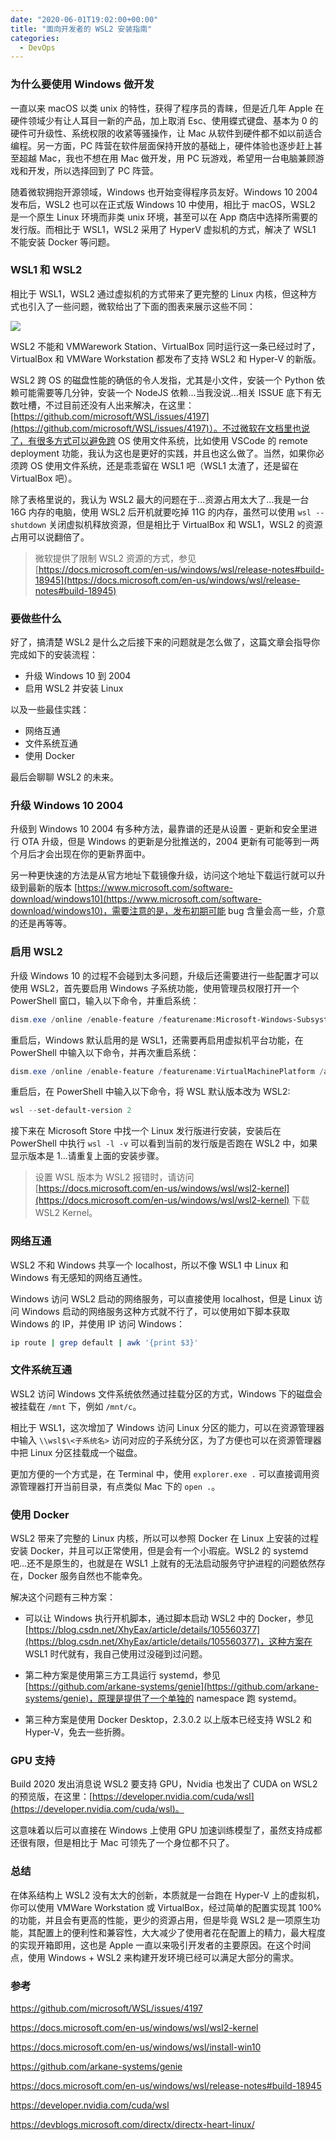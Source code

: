 ```yaml
---
date: "2020-06-01T19:02:00+00:00"
title: "面向开发者的 WSL2 安装指南"
categories:
  - DevOps
---
```


### 为什么要使用 Windows 做开发

一直以来 macOS 以类 unix 的特性，获得了程序员的青睐，但是近几年 Apple 在硬件领域少有让人耳目一新的产品，加上取消 Esc、使用蝶式键盘、基本为 0 的硬件可升级性、系统权限的收紧等骚操作，让 Mac 从软件到硬件都不如以前适合编程。另一方面，PC 阵营在软件层面保持开放的基础上，硬件体验也逐步赶上甚至超越 Mac，我也不想在用 Mac 做开发，用 PC 玩游戏，希望用一台电脑兼顾游戏和开发，所以选择回到了 PC 阵营。

随着微软拥抱开源领域，Windows 也开始变得程序员友好。Windows 10 2004 发布后，WSL2 也可以在正式版 Windows 10 中使用，相比于 macOS，WSL2 是一个原生 Linux 环境而非类 unix 环境，甚至可以在 App 商店中选择所需要的发行版。而相比于 WSL1，WSL2 采用了 HyperV 虚拟机的方式，解决了 WSL1 不能安装 Docker 等问题。

### WSL1 和 WSL2

相比于 WSL1，WSL2 通过虚拟机的方式带来了更完整的 Linux 内核，但这种方式也引入了一些问题，微软给出了下面的图表来展示这些不同：

![](/images/20200601_01.png)

WSL2 不能和 VMWarework Station、VirtualBox 同时运行这一条已经过时了，VirtualBox 和 VMWare Workstation 都发布了支持 WSL2 和 Hyper-V 的新版。

WSL2 跨 OS 的磁盘性能的确低的令人发指，尤其是小文件，安装一个 Python 依赖可能需要等几分钟，安装一个 NodeJS 依赖...当我没说...相关 ISSUE 底下有无数吐槽，不过目前还没有人出来解决，在这里：[https://github.com/microsoft/WSL/issues/4197](https://github.com/microsoft/WSL/issues/4197)）。不过微软在文档里也说了，有很多方式可以避免跨 OS 使用文件系统，比如使用 VSCode 的 remote deployment 功能，我认为这也是更好的实践，并且也这么做了。当然，如果你必须跨 OS 使用文件系统，还是乖乖留在 WSL1 吧（WSL1 太渣了，还是留在 VirtualBox 吧）。

除了表格里说的，我认为 WSL2 最大的问题在于...资源占用太大了...我是一台 16G 内存的电脑，使用 WSL2 后开机就要吃掉 11G 的内存，虽然可以使用 `wsl --shutdown` 关闭虚拟机释放资源，但是相比于 VirtualBox 和 WSL1，WSL2 的资源占用可以说翻倍了。

> 微软提供了限制 WSL2 资源的方式，参见[https://docs.microsoft.com/en-us/windows/wsl/release-notes#build-18945](https://docs.microsoft.com/en-us/windows/wsl/release-notes#build-18945)

### 要做些什么

好了，搞清楚 WSL2 是什么之后接下来的问题就是怎么做了，这篇文章会指导你完成如下的安装流程：

- 升级 Windows 10 到 2004
- 启用 WSL2 并安装 Linux

以及一些最佳实践：

- 网络互通
- 文件系统互通
- 使用 Docker

最后会聊聊 WSL2 的未来。

### 升级 Windows 10 2004

升级到 Windows 10 2004 有多种方法，最靠谱的还是从设置 - 更新和安全里进行 OTA 升级，但是 Windows 的更新是分批推送的，2004 更新有可能等到一两个月后才会出现在你的更新界面中。

另一种更快速的方法是从官方地址下载镜像升级，访问这个地址下载运行就可以升级到最新的版本 [https://www.microsoft.com/software-download/windows10](https://www.microsoft.com/software-download/windows10)，需要注意的是，发布初期可能 bug 含量会高一些，介意的还是再等等。

### 启用 WSL2

升级 Windows 10 的过程不会碰到太多问题，升级后还需要进行一些配置才可以使用 WSL2，首先要启用 Windows 子系统功能，使用管理员权限打开一个 PowerShell 窗口，输入以下命令，并重启系统：

```PowerShell
dism.exe /online /enable-feature /featurename:Microsoft-Windows-Subsystem-Linux /all /norestart
```

重启后，Windows 默认启用的是 WSL1，还需要再启用虚拟机平台功能，在 PowerShell 中输入以下命令，并再次重启系统：

```PowerShell
dism.exe /online /enable-feature /featurename:VirtualMachinePlatform /all /norestart
```

重启后，在 PowerShell 中输入以下命令，将 WSL 默认版本改为 WSL2:

```PowerShell
wsl --set-default-version 2
```

接下来在 Microsoft Store 中找一个 Linux 发行版进行安装，安装后在 PowerShell 中执行 `wsl -l -v` 可以看到当前的发行版是否跑在 WSL2 中，如果显示版本是 1...请重复上面的安装步骤。

> 设置 WSL 版本为 WSL2 报错时，请访问 [https://docs.microsoft.com/en-us/windows/wsl/wsl2-kernel](https://docs.microsoft.com/en-us/windows/wsl/wsl2-kernel) 下载 WSL2 Kernel。

### 网络互通

WSL2 不和 Windows 共享一个 localhost，所以不像 WSL1 中 Linux 和 Windows 有无感知的网络互通性。

Windows 访问 WSL2 启动的网络服务，可以直接使用 localhost，但是 Linux 访问 Windows 启动的网络服务这种方式就不行了，可以使用如下脚本获取 Windows 的 IP，并使用 IP 访问 Windows：

```bash
ip route | grep default | awk '{print $3}'
```

### 文件系统互通

WSL2 访问 Windows 文件系统依然通过挂载分区的方式，Windows 下的磁盘会被挂载在 `/mnt` 下，例如 `/mnt/c`。

相比于 WSL1，这次增加了 Windows 访问 Linux 分区的能力，可以在资源管理器中输入 `\\wsl$\<子系统名>` 访问对应的子系统分区，为了方便也可以在资源管理器中把 Linux 分区挂载成一个磁盘。

更加方便的一个方式是，在 Terminal 中，使用 `explorer.exe .` 可以直接调用资源管理器打开当前目录，有点类似 Mac 下的 `open .`。

### 使用 Docker

WSL2 带来了完整的 Linux 内核，所以可以参照 Docker 在 Linux 上安装的过程安装 Docker，并且可以正常使用，但是会有一个小瑕疵。WSL2 的 systemd 吧...还不是原生的，也就是在 WSL1 上就有的无法启动服务守护进程的问题依然存在，Docker 服务自然也不能幸免。

解决这个问题有三种方案：

- 可以让 Windows 执行开机脚本，通过脚本启动 WSL2 中的 Docker，参见[https://blog.csdn.net/XhyEax/article/details/105560377](https://blog.csdn.net/XhyEax/article/details/105560377)，这种方案在 WSL1 时代就有，我自己使用过没碰到过问题。

- 第二种方案是使用第三方工具运行 systemd，参见 [https://github.com/arkane-systems/genie](https://github.com/arkane-systems/genie)，原理是提供了一个单独的 namespace 跑 systemd。

- 第三种方案是使用 Docker Desktop，2.3.0.2 以上版本已经支持 WSL2 和 Hyper-V，免去一些折腾。

### GPU 支持

Build 2020 发出消息说 WSL2 要支持 GPU，Nvidia 也发出了 CUDA on WSL2 的预览版，在这里：[https://developer.nvidia.com/cuda/wsl](https://developer.nvidia.com/cuda/wsl)。

这意味着以后可以直接在 Windows 上使用 GPU 加速训练模型了，虽然支持成都还很有限，但是相比于 Mac 可领先了一个身位都不只了。

### 总结

在体系结构上 WSL2 没有太大的创新，本质就是一台跑在 Hyper-V 上的虚拟机，你可以使用 VMWare Workstation 或 VirtualBox，经过简单的配置实现其 100% 的功能，并且会有更高的性能，更少的资源占用，但是毕竟 WSL2 是一项原生功能，其配置上的便利性和兼容性，大大减少了使用者花在配置上的精力，最大程度的实现开箱即用，这也是 Apple 一直以来吸引开发者的主要原因。在这个时间点，使用 Windows + WSL2 来构建开发环境已经可以满足大部分的需求。

### 参考

https://github.com/microsoft/WSL/issues/4197

https://docs.microsoft.com/en-us/windows/wsl/wsl2-kernel

https://docs.microsoft.com/en-us/windows/wsl/install-win10

https://github.com/arkane-systems/genie

https://docs.microsoft.com/en-us/windows/wsl/release-notes#build-18945

https://developer.nvidia.com/cuda/wsl

https://devblogs.microsoft.com/directx/directx-heart-linux/

